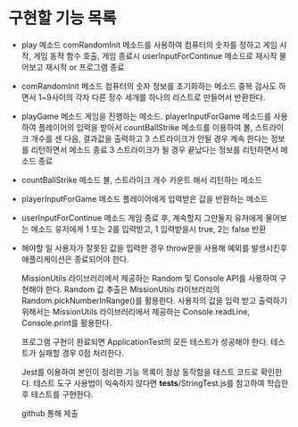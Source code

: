 # 구현할 기능 목록

- play 메소드
  comRandomInit 메소드를 사용하여 컴퓨터의 숫자를 정하고
  게임 시작, 게임 동작 함수 호출, 게임 종료시
  userInputForContinue 메소드로
  재시작 물어보고 재시작 or 프로그램 종료

- comRandomInit 메소드
  컴퓨터의 숫자 정보를 초기화하는 메소드
  중복 검사도 하면서 1~9사이의 각자 다른 정수 세개를 하나의 리스트로 만들어서 반환한다.

- playGame 메소드
  게임을 진행하는 메소드.
  playerInputForGame 메소드를 사용하여 플레이어의 입력을 받아서
  countBallStrike 메소드를 이용하여
  볼, 스트라이크 개수를 센 다음, 결과값을 출력하고
  3 스트라이크가 안될 경우 계속 한다는 정보를 리턴하면서 메소드 종료
  3 스트라이크가 될 경우 끝났다는 정보를 리턴하면서 메소드 종료

- countBallStrike 메소드
  볼, 스트라이크 개수 카운트 해서 리턴하는 메소드

- playerInputForGame 메소드
  플레이어에게 입력받은 값을 반환하는 메소드

- userInputForContinue 메소드
  게임 종료 후, 계속할지 그만둘지 유저에게 물어보는 메소드
  유저에게 1 또는 2를 입력받고, 1 입력받을시 true, 2는 false 반환

- 해야할 일
  사용자가 잘못된 값을 입력한 경우 throw문을 사용해 예외를 발생시킨후 애플리케이션은 종료되어야 한다.

  MissionUtils 라이브러리에서 제공하는 Random 및 Console API를 사용하여 구현해야 한다.
  Random 값 추출은 MissionUtils 라이브러리의 Random.pickNumberInRange()를 활용한다.
  사용자의 값을 입력 받고 출력하기 위해서는 MissionUtils 라이브러리에서 제공하는 Console.readLine, Console.print를 활용한다.

  프로그램 구현이 완료되면 ApplicationTest의 모든 테스트가 성공해야 한다. 테스트가 실패할 경우 0점 처리한다.

  Jest를 이용하여 본인이 정리한 기능 목록이 정상 동작함을 테스트 코드로 확인한다.
  테스트 도구 사용법이 익숙하지 않다면 **tests**/StringTest.js를 참고하여 학습한 후 테스트를 구현한다.

  github 통해 제출
